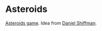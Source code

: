 # Asteroids
[Asteroids game](https://en.wikipedia.org/wiki/Asteroids). Idea from [Daniel Shiffman](https://youtu.be/hacZU523FyM).
